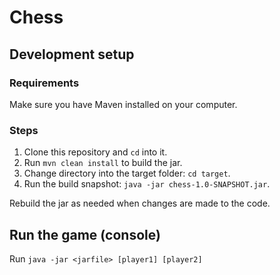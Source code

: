 # Chess

## Development setup

### Requirements
Make sure you have Maven installed on your computer.

### Steps
1. Clone this repository and `cd` into it.
2. Run `mvn clean install` to build the jar.
3. Change directory into the target folder: `cd target`.
4. Run the build snapshot: `java -jar chess-1.0-SNAPSHOT.jar`.

Rebuild the jar as needed when changes are made to the code.

## Run the game (console)
Run `java -jar <jarfile> [player1] [player2]`
